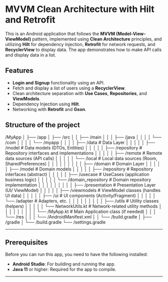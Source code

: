 # MVVM Clean Architecture with Hilt and Retrofit

This is an Android application that follows the **MVVM (Model-View-ViewModel)** pattern, implemented using **Clean Architecture** principles, and utilizing **Hilt** for dependency injection, **Retrofit** for network requests, and **RecyclerView** to display data. The app demonstrates how to make API calls and display data in a list.

## Features

- **Login and Signup** functionality using an API.
- Fetch and display a list of users using a **RecyclerView**.
- Clean architecture separation with **Use Cases**, **Repositories**, and **ViewModels**.
- Dependency Injection using **Hilt**.
- Networking with **Retrofit** and **Gson**.

## Structure of the project

/MyApp
│
├── /app
│   ├── /src
│   │   ├── /main
│   │   │   ├── /java
│   │   │   │   └── /com
│   │   │   │       └── /myapp
│   │   │   │           ├── /data                   # Data Layer
│   │   │   │           │   ├── /model               # Data models (DTOs, Entities)
│   │   │   │           │   ├── /repository          # Repository interfaces and implementations
│   │   │   │           │   ├── /remote              # Remote data sources (API calls)
│   │   │   │           │   └── /local               # Local data sources (Room, SharedPreferences)
│   │   │   │           │
│   │   │   │           ├── /domain                 # Domain Layer
│   │   │   │           │   ├── /model               # Domain models
│   │   │   │           │   ├── /repository          # Repository interfaces (abstract)
│   │   │   │           │   ├── /usecase             # UseCases (application business logic)
│   │   │   │           │   └── /domain_repository   # Domain repository implementation
│   │   │   │           │
│   │   │   │           ├── /presentation           # Presentation Layer (UI/ ViewModel)
│   │   │   │           │   ├── /viewmodels          # ViewModel classes (handles UI data)
│   │   │   │           │   ├── /ui                  # UI components (Activity/Fragment)
│   │   │   │           │   └── /adapter             # Adapters, etc.
│   │   │   │           │
│   │   │   │           ├── /utils                  # Utility classes (helpers)
│   │   │   │           │   └── NetworkUtils.kt      # Network-related utility methods
│   │   │   │           │
│   │   │   │           └── /MyApp.kt               # Main Application class (if needed)
│   │   │   └── /res
│   │   │   └── /AndroidManifest.xml
│   │   └── /build.gradle
│   ├── /gradle
│   └── /build.gradle
└── /settings.gradle


---

## Prerequisites

Before you can run this app, you need to have the following installed:

- **Android Studio**: For building and running the app.
- **Java 11** or higher: Required for the app to compile.

---


